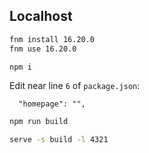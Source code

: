 ## Localhost

```sh
fnm install 16.20.0
fnm use 16.20.0
```

```sh
npm i
```

Edit near line `6` of `package.json`:

``` title="package.json"
  "homepage": "",
```

```sh
npm run build
```

```sh
serve -s build -l 4321
```
